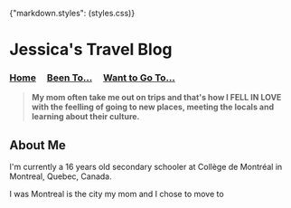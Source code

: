 {"markdown.styles": (styles.css)}

# Jessica's Travel Blog


### [Home](./home.md) &nbsp;&nbsp;&nbsp; [Been To...](./beenTo.md) &nbsp;&nbsp;&nbsp; [Want to Go To...](./wantToGoTo.md)

> **My mom often take me out on trips and that's how I FELL IN LOVE with the feelling of going to new places, meeting the locals and learning about their culture.**

## About Me

I'm currently a 16 years old secondary schooler at Collège de Montréal in Montreal, Quebec, Canada. 

I was 
Montreal is the city my mom and I chose to move to 
